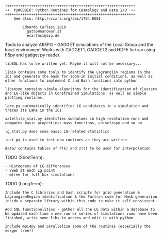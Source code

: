 

	++++++++++++++++++++++++++++++++++++++++++++++++++++++++++++
	++  PyRCODIO: Python Routines for COsmology and Data I/O  ++
	++++++++++++++++++++++++++++++++++++++++++++++++++++++++++++
		See also: http://vixra.org/abs/1704.0001

			Edoardo Carlesi 2018
			  gatto@nanowar.it
			  ecarlesi@aip.de

Tools to analyze AREPO - GADGET simulations of the Local Group and the local environment Works with GADGET1, GADGET2 and HDF5 fortran using h5py and gadget py reader.

    libSQL has to be written yet. Maybe it will not be necessary...

    libio contains some tools to identify the Lagrangian regions in the ICs and generate the mask for zoom-in initial conditions, as well as other functions to implement C and Bash functions into python

    libcosmo contains simple algorithms for the identification of clusters and LG-like objects in Constrained Simulations, as well as simple plotting routines.

    lare.py automatically identifies LG candidates in a simulation and traces its LaRe in the ICs

    satellite_stat.py identifies subhaloes in high resolution runs and computes basic properties: mass functions, anisotropy and so on

    lg_stat.py does some basic LG-related statistics

    test.py is used to test new routines as they are written

    data/ contains tables of P(k) and z(t) to be used for interpolation

TODO (ShortTerm):
	
	- Histograms of LG differences
	- Vweb at each Lg point
	- mtree for full box simulations	

TODO (LongTerm):

    Include the C libraries and bash scripts for grid generation & LagrangianRegion identification & the Fortran code for Mask generation inside a separate library within this code to make it self-consistent

    Add SQL functionalities - gather all the LG data within a database to be updated each time a new run or series of simulations runs have been finished, write some libs to access and edit it with python

	Include mpi4py and parallelize some of the routines (especially the merger tree!)



